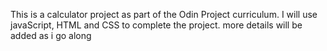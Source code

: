 This is a calculator project as part of the Odin Project curriculum. I will use javaScript, HTML and CSS  to complete the project. more details will be added as i go along